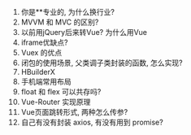 1. 你是**专业的, 为什么换行业?
2. MVVM 和 MVC 的区别?
3. 以前用jQuery后来转Vue? 为什么用Vue
4. iframe优缺点?
5. Vuex 的优点
6. 闭包的使用场景, 父类调子类封装的函数, 怎么实现?
7. HBuilderX
8. 手机端常用布局
9. float 和 flex 可以共存吗?
10. Vue-Router 实现原理
11. Vue页面跳转形式, 两种怎么传参?
12. 自己有没有封装 axios, 有没有用到 promise?